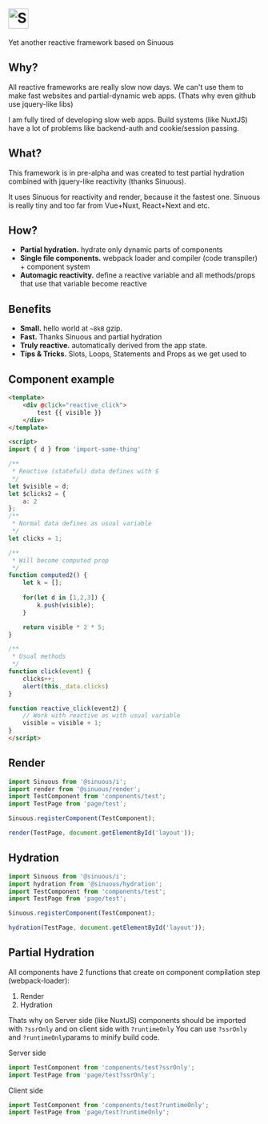 # <a href="https://github.com/luwes/sinuous"><img src="https://sinuous.netlify.app/images/sinuous-logo.svg?sanitize=true" height="40" alt="Sinuous" /></a>

Yet another reactive framework based on Sinuous

## Why?

All reactive frameworks are really slow now days.
We can't use them to make fast websites and partial-dynamic web apps. (Thats why even github use jquery-like libs)

I am fully tired of developing slow web apps.
Build systems (like NuxtJS) have a lot of problems like backend-auth and cookie/session passing.

## What?

This framework is in pre-alpha and was created to test partial hydration combined with jquery-like reactivity (thanks Sinuous).

It uses Sinuous for reactivity and render, because it the fastest one.
Sinuous is really tiny and too far from Vue+Nuxt, React+Next and etc.

## How?

- **Partial hydration.** hydrate only dynamic parts of components
- **Single file components.** webpack loader and compiler (code transpiler) + component system
- **Automagic reactivity.** define a reactive variable and all methods/props that use that variable become reactive

## Benefits
- **Small.** hello world at `~8kB` gzip.
- **Fast.** Thanks Sinuous and partial hydration
- **Truly reactive.** automatically derived from the app state.
- **Tips & Tricks.** Slots, Loops, Statements and Props as we get used to

## Component example

```html
<template>
	<div @click="reactive_click">
		test {{ visible }}
	</div>
</template>

<script>
import { d } from 'import-some-thing'

/**
 * Reactive (stateful) data defines with $
 */
let $visible = d;
let $clicks2 = {
	a: 2
};
/**
 * Normal data defines as usual variable
 */
let clicks = 1;

/**
 * Will become computed prop
 */
function computed2() {
	let k = [];
	
	for(let d in [1,2,3]) {
		k.push(visible);
	}

	return visible * 2 * 5;
}

/**
 * Usual methods
 */
function click(event) {
	clicks++;
	alert(this._data.clicks)
}

function reactive_click(event2) {
	// Work with reactive as with usual variable
	visible = visible + 1;
}
</script>
```


## Render 
```javascript
import Sinuous from '@sinuous/i';
import render from '@sinuous/render';
import TestComponent from 'components/test';
import TestPage from 'page/test';

Sinuous.registerComponent(TestComponent);

render(TestPage, document.getElementById('layout'));
```

## Hydration 
```javascript
import Sinuous from '@sinuous/i';
import hydration from '@sinuous/hydration';
import TestComponent from 'components/test';
import TestPage from 'page/test';

Sinuous.registerComponent(TestComponent);

hydration(TestPage, document.getElementById('layout'));
```


## Partial Hydration 

All components have 2 functions that create on component compilation step (webpack-loader):
1. Render
2. Hydration

Thats why on Server side (like NuxtJS) components should be imported with `?ssrOnly` and on client side with `?runtimeOnly`
You can use `?ssrOnly` and `?runtimeOnly`params to minify build code.

Server side
```javascript
import TestComponent from 'components/test?ssrOnly';
import TestPage from 'page/test?ssrOnly';
```

Client side
```javascript
import TestComponent from 'components/test?runtimeOnly';
import TestPage from 'page/test?runtimeOnly';
```

